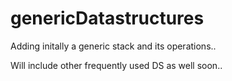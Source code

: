 # genericDatastructures

Adding initally a generic stack and its operations..

Will include other frequently used DS as well soon..
